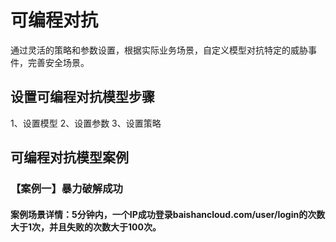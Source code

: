# 可编程对抗
通过灵活的策略和参数设置，根据实际业务场景，自定义模型对抗特定的威胁事件，完善安全场景。
## 设置可编程对抗模型步骤
1、设置模型
2、设置参数
3、设置策略
## 可编程对抗模型案例
### 【案例一】暴力破解成功
#### 案例场景详情：5分钟内，一个IP成功登录baishancloud.com/user/login的次数大于1次，并且失败的次数大于100次。
